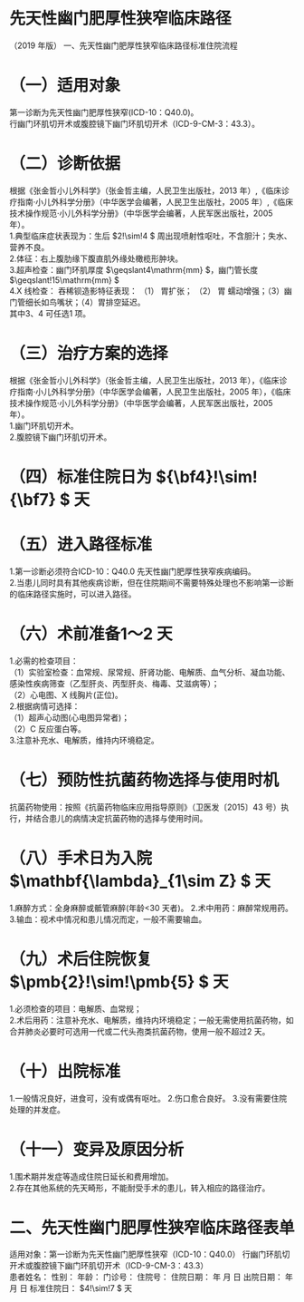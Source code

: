 # 先天性幽门肥厚性狭窄临床路径  
（2019 年版） 一、先天性幽门肥厚性狭窄临床路径标准住院流程  
# （一）适用对象  
第一诊断为先天性幽门肥厚性狭窄(ICD-10：Q40.0)。  
行幽门环肌切开术或腹腔镜下幽门环肌切开术（ICD-9-CM-3：43.3）。  
# （二）诊断依据  
根据《张金哲小儿外科学》（张金哲主编，人民卫生出版社，2013 年）,《临床诊疗指南·小儿外科学分册》（中华医学会编著，人民卫生出版社，2005 年）,《临床技术操作规范·小儿外科学分册》（中华医学会编著，人民军医出版社，2005 年）。  
1.典型临床症状表现为：生后 $2\!\sim\!4 $ 周出现喷射性呕吐，不含胆汁；失水、营养不良。  
2.体征：右上腹肋缘下腹直肌外缘处橄榄形肿块。  
3.超声检查：幽门环肌厚度 $\geqslant4\mathrm{mm} $，幽门管长度 $\geqslant\!15\mathrm{mm} $  
4.X 线检查： 吞稀钡造影特征表现： （1） 胃扩张； （2） 胃 蠕动增强；（3）幽门管细长如鸟嘴状；（4）胃排空延迟。  
其中3、4 可任选1 项。  
# （三）治疗方案的选择  
根据《张金哲小儿外科学》（张金哲主编，人民卫生出版社，2013 年），《临床诊疗指南·小儿外科学分册》（中华医学会编著，人民卫生出版社，2005 年），《临床技术操作规范·小儿外科学分册》（中华医学会编著，人民军医出版社，2005 年）。  
1.幽门环肌切开术。  
2.腹腔镜下幽门环肌切开术。  
# （四）标准住院日为 ${\bf4}\!\sim\!{\bf7} $ 天  
# （五）进入路径标准  
1.第一诊断必须符合ICD-10：Q40.0 先天性幽门肥厚性狭窄疾病编码。  
2.当患儿同时具有其他疾病诊断，但在住院期间不需要特殊处理也不影响第一诊断的临床路径实施时，可以进入路径。  
# （六）术前准备1～2 天  
1.必需的检查项目：  
（1）实验室检查：血常规、尿常规、肝肾功能、电解质、血气分析、凝血功能、感染性疾病筛查（乙型肝炎、丙型肝炎、梅毒、艾滋病等）；  
（2）心电图、X 线胸片(正位)。  
2.根据病情可选择：  
（1）超声心动图(心电图异常者)；  
（2）C 反应蛋白等。  
3.注意补充水、电解质，维持内环境稳定。  
# （七）预防性抗菌药物选择与使用时机  
抗菌药物使用：按照《抗菌药物临床应用指导原则》（卫医发〔2015〕43 号）执行，并结合患儿的病情决定抗菌药物的选择与使用时间。  
# （八）手术日为入院 $\mathbf{\lambda}_{1\sim Z} $ 天  
1.麻醉方式：全身麻醉或骶管麻醉(年龄<30 天者)。 2.术中用药：麻醉常规用药。                 3.输血：视术中情况和患儿情况而定，一般不需要输血。  
# （九）术后住院恢复 $\pmb{2}\!\sim\!\pmb{5} $ 天  
1.必须检查的项目：电解质、血常规；  
2.术后用药：注意补充水、电解质，维持内环境稳定；一般无需使用抗菌药物，如合并肺炎必要时可选用一代或二代头孢类抗菌药物，使用一般不超过2 天。  
# （十）出院标准  
1.一般情况良好，进食可，没有或偶有呕吐。 2.伤口愈合良好。 3.没有需要住院处理的并发症。  
# （十一）变异及原因分析  
1.围术期并发症等造成住院日延长和费用增加。  
2.存在其他系统的先天畸形，不能耐受手术的患儿，转入相应的路径治疗。  
# 二、先天性幽门肥厚性狭窄临床路径表单  
适用对象：第一诊断为先天性幽门肥厚性狭窄（ICD-10：Q40.0） 行幽门环肌切开术或腹腔镜下幽门环肌切开术（ICD-9-CM-3：43.3）  
患者姓名：           性别：      年龄：     门诊号：       住院号：         住院日期：    年   月   日  出院日期：    年   月   日  标准住院日： $4\!\sim\!7 $ 天  
